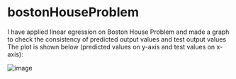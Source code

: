 # bostonHouseProblem
I have applied linear egression on Boston House Problem and made a graph to check the consistency of predicted output values and test output values
The plot is shown below (predicted values on y-axis and test values on x-axis):



![image](https://user-images.githubusercontent.com/72446229/176177799-9198d44c-6e52-463d-b84a-84aa2b1301a0.png)

